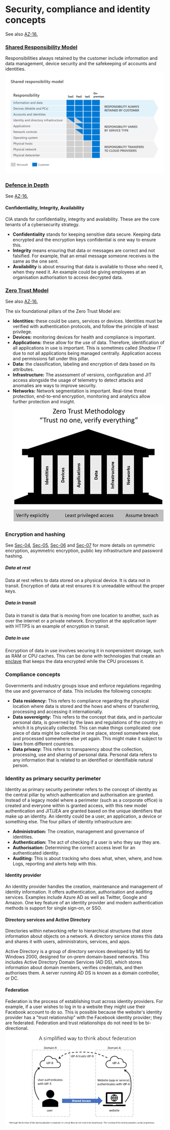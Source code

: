 # Security, compliance and identity concepts

See also [AZ-16.](../06_Azure_3/06_completed_assignments/AZ-16_activeDirectorySecurity.md)

### [Shared Responsibility Model](https://learn.microsoft.com/en-us/training/modules/describe-security-concepts-methodologies/2-describe-shared-responsibility-model)
Responsibilities always retained by the customer include information and data management, device security and the safekeeping of accounts and identities.  
![ss1](00SC_resources/SC-1_screenshot1.png)

### [Defence in Depth](https://learn.microsoft.com/en-us/training/modules/describe-security-concepts-methodologies/3-describe-defense-depth)
See [AZ-16.](../06_Azure_3/06_completed_assignments/AZ-16_activeDirectorySecurity.md)

#### Confidentiality, Integrity, Availability
CIA stands for confidentiality, integrity and availability. These are the core tenants of a cybersecurity strategy.

* **Confidentiality** stands for keeping sensitive data secure. Keeping data encrypted and the encryption keys confidential is one way to ensure this.
* **Integrity** means ensuring that data or messages are correct and not falsified. For example, that an email message someone receives is the same as the one sent.
* **Availability** is about ensuring that data is available to those who need it, when they need it. An example could be giving employees at an organisation authorisation to access decrypted data.

### [Zero Trust Model](https://learn.microsoft.com/en-us/training/modules/describe-security-concepts-methodologies/4-describe-zero-trust-model)
See also [AZ-16.](../06_Azure_3/06_completed_assignments/AZ-16_activeDirectorySecurity.md)

The six foundational pillars of the Zero Trust Model are:
* **Identities:** these could be users, services or devices. Identities must be verified with authentication protocols, and follow the principle of least privilege.
* **Devices:** monitoring devices for health and compliance is important.
* **Applications:** these allow for the use of data. Therefore, identification of all applications in use is important. This is sometimes called *Shadow IT* due to not all applications being managed centrally. Application access and permissions fall under this pillar.
* **Data:** the classification, labeling and encryption of data based on its attributes.
* **Infrastructure:** The assessment of versions, configuration and JIT access alongside the usage of telemetry to detect attacks and anomalies are ways to improve security.
* **Networks:** Network segmentation is important. Real-time threat protection, end-to-end encryption, monitoring and analytics allow further protection and insight.
![ss2](00SC_resources/SC-1_screenshot2.png)

### Encryption and hashing
See [Sec-04](../03_Security_1/03_completed_assignments/Sec-04_symmetricEncryption.md), [Sec-05](../03_Security_1/03_completed_assignments/Sec-05_asymmetricEncryption.md), [Sec-06](../03_Security_1/03_completed_assignments/Sec-06_publicKeyInfrastructure.md) and [Sec-07](../03_Security_1/03_completed_assignments/Sec-07_passwords.md) for more details on symmetric encryption, asymmetric encryption, public key infrastructure and password hashing.

##### Data at rest
Data at rest refers to data stored on a physical device. It is data not in transit. Encryption of data at rest ensures it is unreadable without the proper keys.

##### Data in transit
Data in transit is data that is moving from one location to another, such as over the internet or a private network. Encryption at the application layer with HTTPS is an example of encryption in transit.

##### Data in use
Encryption of data in use involves securing it in nonpersistent storage, such as RAM or CPU caches. This can be done with technologies that create an [enclave](https://csrc.nist.gov/glossary/term/enclave) that keeps the data encrypted while the CPU processes it.

### Compliance concepts
Governments and industry groups issue and enforce regulations regarding the use and governance of data. This includes the following concepts:

* **Data residency:** This refers to compliance regarding the physical location where data is stored and the hows and whens of transferring, processing and accessing it internationally.
* **Data sovereignty:** This refers to the concept that data, and in particular personal data, is governed by the laws and regulations of the country in which it is physically collected. This can make things complicated: one piece of data might be collected in one place, stored somewhere else, and processed somewhere else yet again. This might make it subject to laws from different countries.
* **Data privacy:** This refers to transparency about the collection, processing, use and sharing of personal data. Personal data refers to any information that is related to an identified or identifiable natural person.

### Identity as primary security perimeter
Identity as primary security perimeter refers to the concept of identity as the central pillar by which authentication and authorisation are granted. Instead of a legacy model where a perimeter (such as a corporate office) is created and everyone within is granted access, with this new model authentication and JIT/JEA are granted based on the unique identifiers that make up an identity. An identity could be a user, an application, a device or something else. The four pillars of identity infrastructure are:
* **Administration:** The creation, management and governance of identities.
* **Authentication:** The act of checking if a user is who they say they are.
* **Authorisation:** Determining the correct access level for an authenticated identity.
* **Auditing:** This is about tracking who does what, when, where, and how. Logs, reporting and alerts help with this.

#### Identity provider
An identity provider handles the creation, maintenance and management of identity information. It offers authentication, authorisation and auditing services. Examples include Azure AD as well as Twitter, Google and Amazon. One key feature of an identity provider and modern authentication methods is support for single sign-on, or SSO.

#### Directory services and Active Directory
Directories within networking refer to hierarchical structures that store information about objects on a network. A directory service stores this data and shares it with users, administrators, services, and apps.

Active Directory is a group of directory services developed by MS for Windows 2000, designed for on-prem domain-based networks. This includes Active Directory Domain Services (AD DS), which stores information about domain members, verifies credentials, and then authorises them. A server running AD DS is known as a domain controller, or DC.

#### Federation
Federation is the process of establishing trust across identity providers. For example, if a user wishes to log in to a website they might use their Facebook account to do so. This is possible because the website's identity provider has a "trust relationship" with the Facebook identity provider; they are federated. Federation and trust relationships do not need to be bi-directional.
![ss3](00SC_resources/SC-1_screenshot3.png)

